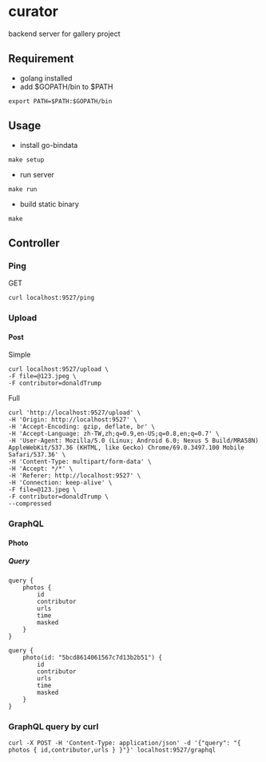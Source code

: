 # curator

backend server for gallery project

## Requirement

* golang installed
* add $GOPATH/bin to $PATH

```
export PATH=$PATH:$GOPATH/bin
```

## Usage

* install go-bindata

```
make setup
```

* run server

```
make run
```

* build static binary

```
make
```

## Controller

### Ping

GET

```
curl localhost:9527/ping
```

### Upload

#### Post

Simple
```
curl localhost:9527/upload \
-F file=@123.jpeg \
-F contributor=donaldTrump
```

Full
```
curl 'http://localhost:9527/upload' \
-H 'Origin: http://localhost:9527' \
-H 'Accept-Encoding: gzip, deflate, br' \
-H 'Accept-Language: zh-TW,zh;q=0.9,en-US;q=0.8,en;q=0.7' \
-H 'User-Agent: Mozilla/5.0 (Linux; Android 6.0; Nexus 5 Build/MRA58N) AppleWebKit/537.36 (KHTML, like Gecko) Chrome/69.0.3497.100 Mobile Safari/537.36' \
-H 'Content-Type: multipart/form-data' \
-H 'Accept: */*' \
-H 'Referer: http://localhost:9527' \
-H 'Connection: keep-alive' \
-F file=@123.jpeg \
-F contributor=donaldTrump \
--compressed
```

### GraphQL

#### Photo

##### Query

```
query {
    photos {
        id
        contributor
        urls
        time
        masked
    }
}
```

```
query {
    photo(id: "5bcd8614061567c7d13b2b51") {
        id
        contributor
        urls
        time
        masked
    }
}
```

### GraphQL query by curl

```
curl -X POST -H 'Content-Type: application/json' -d '{"query": "{ photos { id,contributor,urls } }"}' localhost:9527/graphql
```
